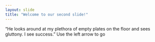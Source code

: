 ```yaml
---
layout: slide
title: "Welcome to our second slide!"
---
```

“He looks around at my plethora of empty plates on the floor and sees gluttony. I see success.”
Use the left arrow to go
